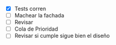 - [x] Tests corren
- [ ] Machear la fachada
- [ ] Revisar
- [ ] Cola de Prioridad
- [ ] Revisar si cumple sigue bien el diseño